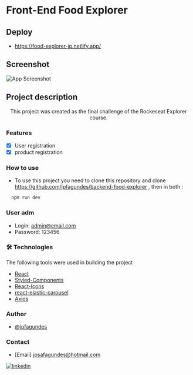 # Front-End Food Explorer

## Deploy 

- <a>https://food-explorer-jp.netlify.app/ <a/>


## Screenshot

![App Screenshot](https://imgur.com/a/rGB8CwB)


## Project description

<p align="center">This project was created as the final challenge of the Rockeseat Explorer course.</p>

### Features
- [x] User registration
- [x] product registration

### How to use

- To use this project you need to clone this repository and clone https://github.com/jpfagundes/backend-food-explorer ,
  then in both : 
```bash
  npm run dev
```

### User adm
- Login: admin@email.com
- Password: 123456


### 🛠 Technologies
The following tools were used in building the project

- [React](https://pt-br.reactjs.org/)
- [Styled-Components](https://styled-components.com/)
- [React-Icons](https://react-icons.github.io/react-icons/)
- [react-elastic-carousel](https://www.npmjs.com/package/@itseasy21/react-elastic-carousel)
- [Axios](https://axios-http.com/ptbr/docs/urlencoded)

### Author

- [@jpfagundes](https://www.github.com/jpfagundes)

### Contact

- [Email] jpsafagundes@hotmail.com

[![linkedin](https://img.shields.io/badge/linkedin-0A66C2?style=for-the-badge&logo=linkedin&logoColor=white)](https://www.linkedin.com/in/jpfagundes/)
